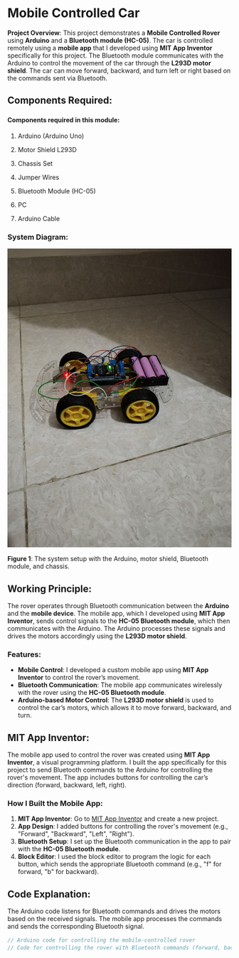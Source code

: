 # Mobile Controlled Car

**Project Overview**:
This project demonstrates a **Mobile Controlled Rover** using **Arduino** and a **Bluetooth module (HC-05)**. The car is controlled remotely using a **mobile app** that I developed using **MIT App Inventor** specifically for this project. The Bluetooth module communicates with the Arduino to control the movement of the car through the **L293D motor shield**. The car can move forward, backward, and turn left or right based on the commands sent via Bluetooth.

## Components Required:
### <h4>Components required in this module:</h4>
<ol>
  <li><p>Arduino (Arduino Uno)</p></li>
  <li><p>Motor Shield L293D</p></li>
  <li><p>Chassis Set</p></li>
  <li><p>Jumper Wires</p></li>
  <li><p>Bluetooth Module (HC-05)</p></li>
  <li><p>PC</p></li>
  <li><p>Arduino Cable</p></li>
</ol>

### System Diagram:
![Mobile Controlled Rover](./Project_Photo_and_Video/Car.jpg)

**Figure 1**: The system setup with the Arduino, motor shield, Bluetooth module, and chassis.

## Working Principle:
The rover operates through Bluetooth communication between the **Arduino** and the **mobile device**. The mobile app, which I developed using **MIT App Inventor**, sends control signals to the **HC-05 Bluetooth module**, which then communicates with the Arduino. The Arduino processes these signals and drives the motors accordingly using the **L293D motor shield**.

### Features:
- **Mobile Control**: I developed a custom mobile app using **MIT App Inventor** to control the rover’s movement.
- **Bluetooth Communication**: The mobile app communicates wirelessly with the rover using the **HC-05 Bluetooth module**.
- **Arduino-based Motor Control**: The **L293D motor shield** is used to control the car’s motors, which allows it to move forward, backward, and turn.

## MIT App Inventor:
The mobile app used to control the rover was created using **MIT App Inventor**, a visual programming platform. I built the app specifically for this project to send Bluetooth commands to the Arduino for controlling the rover's movement. The app includes buttons for controlling the car’s direction (forward, backward, left, right).

### How I Built the Mobile App:
1. **MIT App Inventor**: Go to [MIT App Inventor](https://appinventor.mit.edu/) and create a new project.
2. **App Design**: I added buttons for controlling the rover's movement (e.g., "Forward", "Backward", "Left", "Right").
3. **Bluetooth Setup**: I set up the Bluetooth communication in the app to pair with the **HC-05 Bluetooth module**.
4. **Block Editor**: I used the block editor to program the logic for each button, which sends the appropriate Bluetooth command (e.g., "f" for forward, "b" for backward).

## Code Explanation:
The Arduino code listens for Bluetooth commands and drives the motors based on the received signals. The mobile app processes the commands and sends the corresponding Bluetooth signal.

```cpp
// Arduino code for controlling the mobile-controlled rover
// Code for controlling the rover with Bluetooth commands (forward, backward, left, right, stop)
